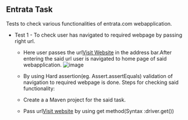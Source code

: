 ## Entrata Task

Tests to check various functionalities of entrata.com webapplication.
* Test 1 - To check user has navigated to required webpage by passing right url.
  - Here user passes the url[Visit Website](https://www.entrata.com "Entrata") in the address bar.After entering the said url user is navigated to home page of said webapplication.
    ![image](https://github.com/rohitsh311/Entrata/assets/143522780/c64c51d5-26e6-42c4-a92f-1da62eab42c5)

  - By using Hard assertion(eg. Assert.assertEquals) validation of navigation to required webpage is done.
  Steps for checking said functionality:
  - Create a a Maven project for the said task.
  - Pass url[Visit website](https://www.entrata.com) by using get method(Syntax :driver.get()) 
  
